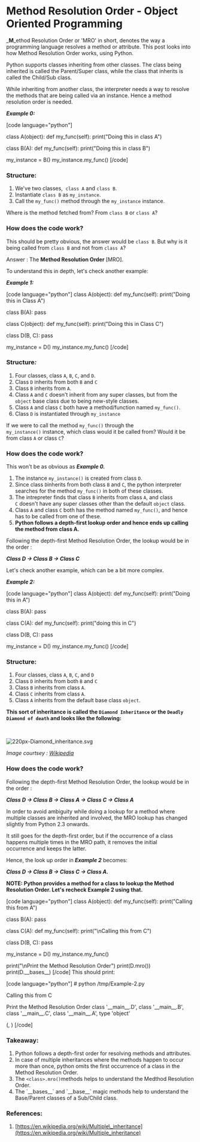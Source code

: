 # Method Resolution Order - Object Oriented Programming


_**M**_ethod Resolution Order or 'MRO' in short, denotes the way a programming language resolves a method or attribute. This post looks into how Method Resolution Order works, using Python.

Python supports classes inheriting from other classes. The class being inherited is called the Parent/Super class, while the class that inherits is called the Child/Sub class.

While inheriting from another class, the interpreter needs a way to resolve the methods that are being called via an instance. Hence a method resolution order is needed.

_**Example 0:**_

\[code language="python"\]

class A(object): def my\_func(self): print("Doing this in class A")

class B(A): def my\_func(self): print("Doing this in class B")

my\_instance = B() my\_instance.my\_func() \[/code\]

### **Structure:**

1. We've two classes,  `class A` and `class B`.
2. Instantiate `class B` as `my_instance`.
3. Call the `my_func()` method through the `my_instance` instance.

Where is the method fetched from? From `class B` or `class A`?

### **How does the code work?**

This should be pretty obvious, the answer would be `class B`. But why is it being called from `class B` and not from `class A`?

Answer : The **Method Resolution Order** \[MRO\].

To understand this in depth, let's check another example:

_**Example 1:**_

\[code language="python"\] class A(object): def my\_func(self): print("Doing this in Class A")

class B(A): pass

class C(object): def my\_func(self): print("Doing this in Class C")

class D(B, C): pass

my\_instance = D() my\_instance.my\_func() \[/code\]

### **Structure**_**:**_

1. Four classes, class `A`, `B`, `C`, and `D`.
2. Class `D` inherits from both `B` and `C`
3. Class `B` inherits from `A`.
4. Class `A` and `C` doesn't inherit from any super classes, but from the `object` base class due to being new-style classes.
5. Class `A` and class `C` both have a method/function named `my_func()`.
6. Class `D` is instantiated through `my_instance`

If we were to call the method `my_func()` through the `my_instance()` instance, which class would it be called from? Would it be from class `A` or class `C`?

### **How does the code work?**

This won't be as obvious as _**Example 0.**_ 

1. The instance `my_instance()` is created from class `D`.
2. Since class `D`inherits from both class `B` and `C`, the python interpreter searches for the method `my_func()` in both of these classes.
3. The intrepreter finds that class `B` inherits from class `A`, and class `C` doesn't have any super classes other than the default `object` class.
4. Class `A` and class `C` both has the method named `my_func()`, and hence has to be called from one of these.
5. **Python follows a depth-first lookup order and hence ends up calling the method from class A.**

Following the depth-first Method Resolution Order, the lookup would be in the order :

_**Class D -> Class B -> Class C**_

Let's check another example, which can be a bit more complex.

_**Example 2:**_

\[code language="python"\] class A(object): def my\_func(self): print("Doing this in A")

class B(A): pass

class C(A): def my\_func(self): print("doing this in C")

class D(B, C): pass

my\_instance = D() my\_instance.my\_func() \[/code\]

### **Structure:**

1. Four classes, class `A`, `B`, `C`, and `D`
2. Class `D` inherits from both `B` and `C`
3. Class `B` inherits from class `A`.
4. Class `C` inherits from class `A`.
5. Class `A` inherits from the default base class `object`.

**This sort of inheritance is called the `Diamond Inheritance` or the `Deadly Diamond of death` and looks like the following:**

 

![220px-Diamond_inheritance.svg](images/220px-diamond_inheritance-svg.png)

_Image courtsey : [Wikipedia](https://en.wikipedia.org/wiki/Multiple_inheritance)_

### **How does the code work?**

Following the depth-first Method Resolution Order, the lookup would be in the order :

_**Class D -> Class B -> Class A -> Class C -> Class A**_

In order to avoid ambiguity while doing a lookup for a method where multiple classes are inherited and involved, the MRO lookup has changed slightly from Python 2.3 onwards.

It still goes for the depth-first order, but if the occurrence of a class happens multiple times in the MRO path, it removes the initial occurrence and keeps the latter.

Hence, the look up order in _**Example 2**_ becomes:

_**Class D -> Class B -> Class C -> Class A.**_

**NOTE: Python provides a method for a class to lookup the Method Resolution Order. Let's recheck Example 2 using that.**

\[code language="python"\] class A(object): def my\_func(self): print("Calling this from A")

class B(A): pass

class C(A): def my\_func(self): print("\\nCalling this from C")

class D(B, C): pass

my\_instance = D() my\_instance.my\_func()

print("\\nPrint the Method Resolution Order") print(D.mro()) print(D.\_\_bases\_\_) \[/code\] This should print:

\[code language="python"\] # python /tmp/Example-2.py

Calling this from C

Print the Method Resolution Order class '\_\_main\_\_.D', class '\_\_main\_\_.B', class '\_\_main\_\_.C', class '\_\_main\_\_.A', type 'object'

(, ) \[/code\]

### Takeaway:

1. Python follows a depth-first order for resolving methods and attributes.
2. In case of multiple inheritances where the methods happen to occur more than once, python omits the first occurrence of a class in the Method Resolution Order.
3. The `<class>.mro()`methods helps to understand the Medthod Resolution Order.
4. The \`\_\_bases\_\_\` and \`\_\_base\_\_\` magic methods help to understand the Base/Parent classes of a Sub/Child class.

### References:

1. [https://en.wikipedia.org/wiki/Multiple\_inheritance](https://en.wikipedia.org/wiki/Multiple_inheritance)

